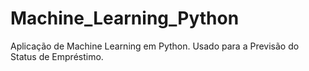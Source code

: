 # Machine_Learning_Python
Aplicação de Machine Learning em Python. Usado para a Previsão do Status de Empréstimo.
